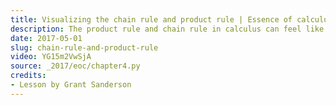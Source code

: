 ```yaml
---
title: Visualizing the chain rule and product rule | Essence of calculus, chapter 4
description: The product rule and chain rule in calculus can feel like they were pulled out of thin air, but is there an intuitive way to think about them?
date: 2017-05-01
slug: chain-rule-and-product-rule
video: YG15m2VwSjA
source: _2017/eoc/chapter4.py
credits:
- Lesson by Grant Sanderson
---
```

